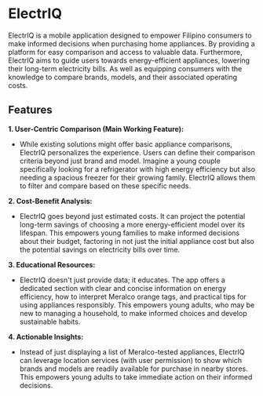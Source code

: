 # ElectrIQ

ElectrIQ is a mobile application designed to empower Filipino consumers to make informed decisions when purchasing home appliances. By providing a platform for easy comparison and access to valuable data. Furthermore, ElectrIQ aims to guide users towards energy-efficient appliances, lowering their long-term electricity bills. As well as equipping consumers with the knowledge to compare brands, models, and their associated operating costs.

## Features
**1. User-Centric Comparison (Main Working Feature):**

- While existing solutions might offer basic appliance comparisons, ElectrIQ personalizes the experience. Users can define their comparison criteria beyond just brand and model. Imagine a young couple specifically looking for a refrigerator with high energy efficiency but also needing a spacious freezer for their growing family. ElectrIQ allows them to filter and compare based on these specific needs.

**2. Cost-Benefit Analysis:**

- ElectrIQ goes beyond just estimated costs. It can project the potential long-term savings of choosing a more energy-efficient model over its lifespan. This empowers young families to make informed decisions about their budget, factoring in not just the initial appliance cost but also the potential savings on electricity bills over time.

**3. Educational Resources:**

- ElectrIQ doesn't just provide data; it educates. The app offers a dedicated section with clear and concise information on energy efficiency, how to interpret Meralco orange tags, and practical tips for using appliances responsibly. This empowers young adults, who may be new to managing a household, to make informed choices and develop sustainable habits.

**4. Actionable Insights:**

- Instead of just displaying a list of Meralco-tested appliances, ElectrIQ can leverage location services (with user permission) to show which brands and models are readily available for purchase in nearby stores. This empowers young adults to take immediate action on their informed decisions.
